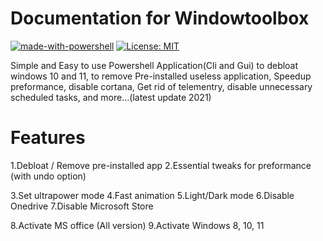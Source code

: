 # Documentation for Windowtoolbox

[![made-with-powershell](https://img.shields.io/badge/PowerShell-1f425f?logo=Powershell)](https://microsoft.com/PowerShell)
[![License: MIT](https://img.shields.io/badge/License-MIT-yellow.svg)](https://opensource.org/licenses/MIT)


Simple and Easy to use Powershell Application(Cli and Gui) to debloat windows 10 and 11, to remove Pre-installed useless application, Speedup preformance, disable cortana, Get rid of telementry, disable unnecessary scheduled tasks, and more...(latest update 2021)


# Features

1.Debloat / Remove pre-installed app
2.Essential tweaks for preformance (with undo option)

3.Set ultrapower mode
4.Fast animation
5.Light/Dark mode
6.Disable Onedrive
7.Disable Microsoft Store

8.Activate MS office (All version)
9.Activate Windows 8, 10, 11




